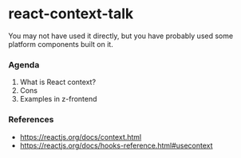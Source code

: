 # react-context-talk

You may not have used it directly, but you have probably used some platform components built on it.

### Agenda

1. What is React context?
1. Cons
1. Examples in z-frontend

### References

- https://reactjs.org/docs/context.html
- https://reactjs.org/docs/hooks-reference.html#usecontext
